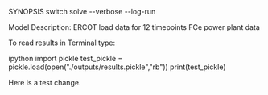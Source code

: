 
SYNOPSIS
	switch solve --verbose --log-run


Model Description:
ERCOT load data for 12 timepoints
FCe power plant data


To read results in Terminal type:

ipython
import pickle
test_pickle = pickle.load(open("./outputs/results.pickle","rb"))
print(test_pickle)



Here is a test change.
